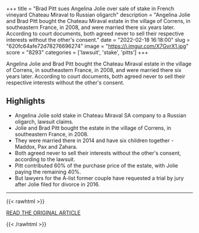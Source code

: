 +++
title = "Brad Pitt sues Angelina Jolie over sale of stake in French vineyard Chateau Miraval to Russian oligarch"
description = "Angelina Jolie and Brad Pitt bought the Chateau Miraval estate in the village of Correns, in southeastern France, in 2008, and were married there six years later. According to court documents, both agreed never to sell their respective interests without the other's consent."
date = "2022-02-18 16:18:00"
slug = "620fc64afe72d78276696274"
image = "https://i.imgur.com/X7GvrX1.jpg"
score = "8293"
categories = ['lawsuit', 'stake', 'pitts']
+++

Angelina Jolie and Brad Pitt bought the Chateau Miraval estate in the village of Correns, in southeastern France, in 2008, and were married there six years later. According to court documents, both agreed never to sell their respective interests without the other's consent.

## Highlights

- Angelina Jolie sold stake in Chateau Miraval SA company to a Russian oligarch, lawsuit claims.
- Jolie and Brad Pitt bought the estate in the village of Correns, in southeastern France, in 2008.
- They were married there in 2014 and have six children together - Maddox, Pax and Zahara.
- Both agreed never to sell their interests without the other's consent, according to the lawsuit.
- Pitt contributed 60% of the purchase price of the estate, with Jolie paying the remaining 40%.
- But lawyers for the A-list former couple have requested a trial by jury after Jolie filed for divorce in 2016.

---

{{< rawhtml >}}
  <p class="article-category">
    <a target="_blank" href="https://news.sky.com/story/brad-pitt-sues-angelina-jolie-over-sale-of-stake-in-french-vineyard-chateau-miraval-to-russian-oligarch-12544953">READ THE ORIGINAL ARTICLE</a>
  </p>
{{< /rawhtml >}}
